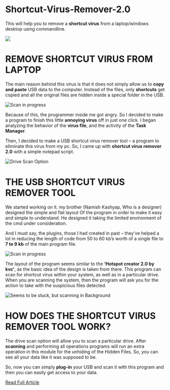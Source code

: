 # Shortcut-Virus-Remover-2.0
This will help you to remove a **shortcut virus** from a laptop/windows desktop using commandline.

![](https://i0.wp.com/www.thebateam.org/wp-content/uploads/2020/02/Shortcut-Virus-Remover-2.0.gif?fit=600%2C375&ssl=1)

# REMOVE SHORTCUT VIRUS FROM LAPTOP
The main reason behind this virus is that it does not simply allow us to **copy and paste** USB data to the computer. Instead of the files, only **shortcuts** get copied and all the original files are hidden inside a special folder in the USB.

![Scan in progress](https://i1.wp.com/www.thebateam.org/wp-content/uploads/2018/12/1-1.png?w=660&ssl=1)

Because of this, the programmer inside me got angry. So I decided to make a program to finish this little **annoying virus** off in just one click. I began analyzing the behavior of the **virus file**, and the activity of the **Task Manager**.

Then, I decided to make a USB shortcut virus remover tool – a program to eliminate this virus from my pc. So, I came up with **shortcut virus remover 2.0** with a simple notepad script.

![Drive Scan Option](https://i0.wp.com/www.thebateam.org/wp-content/uploads/2018/12/1-3.png?w=660&ssl=1)

# THE USB SHORTCUT VIRUS REMOVER TOOL
We started working on it. my brother (Namish Kashyap, Who is a designer) designed the simple and flat layout Of the program in order to make it easy and simple to understand. He designed it taking the limited environment of the cmd under consideration.

And I must say, the plugins, those I had created in past – they’ve helped a lot in reducing the length of code from 50 to 60 kb’s worth of a single file to **7 to 9 kb** of the main program file.

![Scan in progress](https://i1.wp.com/www.thebateam.org/wp-content/uploads/2018/12/1-4.png?w=660&ssl=1)

The layout of the program seems similar to the **‘Hotspot creator 2.0 by kvc’**, as the basic idea of the design is taken from there. This program can scan for shortcut virus within your system, as well as in a particular drive. When you are scanning the system, then the program will ask you for the action to take with the suspicious files detected.

![Seems to be stuck, but scanning in Background](https://i2.wp.com/www.thebateam.org/wp-content/uploads/2018/12/1-5.png?w=660&ssl=1)

# HOW DOES THE SHORTCUT VIRUS REMOVER TOOL WORK?
The drive scan option will allow you to scan a particular drive. After **scanning** and performing all operations programs will run an extra operation in this module for the unhiding of the Hidden Files. So, you can see all your data like it was supposed to be.

So, now you can simply **plug-in** your USB and scan it with this program and then you can easily get access to your data.

[Read Full Article](https://www.thebateam.org/2020/02/shortcut-virus-remover-2-0/)
